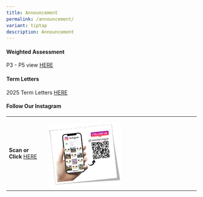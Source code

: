 ```yaml
---
title: Announcement
permalink: /announcement/
variant: tiptap
description: Announcement
---
```

<h4>Weighted Assessment</h4>
<p>P3 - P5 view <a href="/overview/" rel="noopener nofollow" target="_blank">HERE</a>
</p>
<h4>Term Letters</h4>
<p>2025 Term Letters <a href="/term-letter/" rel="noopener nofollow" target="_blank">HERE</a>
</p>
<p></p>
<h4>Follow Our Instagram</h4>
<table style="minWidth: 50px">
<colgroup>
<col>
<col>
</colgroup>
<tbody>
<tr>
<td rowspan="1" colspan="1">
<p><strong>Scan or Click </strong><a href="https://www.instagram.com/eastspringpri/" rel="noopener nofollow" target="_blank">HERE</a>
</p>
</td>
<td rowspan="1" colspan="1">
<p></p>
<div class="isomer-image-wrapper">
<img style="width: 50%;" height="auto" width="100%" alt="ESPSInstagram" src="/images/Home/espsinsta1.png">
</div>
</td>
</tr>
</tbody>
</table>
<p></p>
